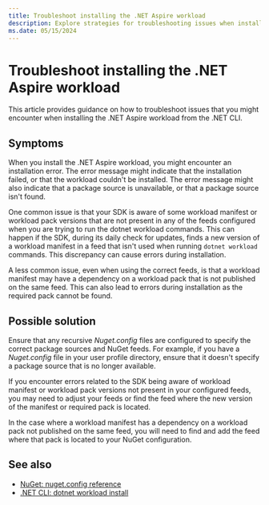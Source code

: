 ```yaml
---
title: Troubleshoot installing the .NET Aspire workload
description: Explore strategies for troubleshooting issues when installing the .NET Aspire workload.
ms.date: 05/15/2024
---
```


# Troubleshoot installing the .NET Aspire workload

This article provides guidance on how to troubleshoot issues that you might encounter when installing the .NET Aspire workload from the .NET CLI.

## Symptoms

When you install the .NET Aspire workload, you might encounter an installation error. The error message might indicate that the installation failed, or that the workload couldn't be installed. The error message might also indicate that a package source is unavailable, or that a package source isn't found.

One common issue is that your SDK is aware of some workload manifest or workload pack versions that are not present in any of the feeds configured when you are trying to run the dotnet workload commands. This can happen if the SDK, during its daily check for updates, finds a new version of a workload manifest in a feed that isn't used when running `dotnet workload` commands. This discrepancy can cause errors during installation.

A less common issue, even when using the correct feeds, is that a workload manifest may have a dependency on a workload pack that is not published on the same feed. This can also lead to errors during installation as the required pack cannot be found.

## Possible solution

Ensure that any recursive _Nuget.config_ files are configured to specify the correct package sources and NuGet feeds. For example, if you have a _Nuget.config_ file in your user profile directory, ensure that it doesn't specify a package source that is no longer available.

If you encounter errors related to the SDK being aware of workload manifest or workload pack versions not present in your configured feeds, you may need to adjust your feeds or find the feed where the new version of the manifest or required pack is located.

In the case where a workload manifest has a dependency on a workload pack not published on the same feed, you will need to find and add the feed where that pack is located to your NuGet configuration.

## See also

- [NuGet: nuget.config reference](/nuget/reference/nuget-config-file)
- [.NET CLI: dotnet workload install](/dotnet/core/tools/dotnet-workload-install)
